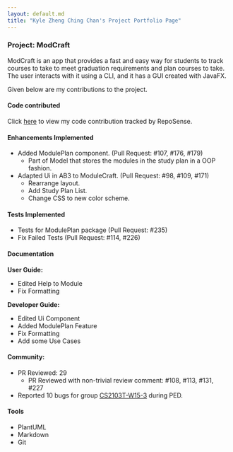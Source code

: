 ```yaml
---
layout: default.md
title: "Kyle Zheng Ching Chan's Project Portfolio Page"
---
```


### Project: ModCraft

ModCraft is an app that provides a fast and easy way for students to track courses
to take to meet graduation requirements and plan courses to take. The user interacts
with it using a CLI, and it has a GUI created with JavaFX.

Given below are my contributions to the project.

#### Code contributed 

Click [here](https://nus-cs2103-ay2324s1.github.io/tp-dashboard/?search=&sort=groupTitle&sortWithin=title&timeframe=commit&mergegroup=&groupSelect=groupByRepos&breakdown=true&checkedFileTypes=docs~functional-code~test-code&since=2023-09-22&tabOpen=true&tabType=authorship&tabAuthor=xCOLOURx&tabRepo=AY2324S1-CS2103T-T13-0%2Ftp%5Bmaster%5D&authorshipIsMergeGroup=false&authorshipFileTypes=docs~functional-code~test-code&authorshipIsBinaryFileTypeChecked=false&authorshipIsIgnoredFilesChecked=false) to view my code contribution tracked by RepoSense.

#### Enhancements Implemented

 * Added ModulePlan component. (Pull Request: #107, #176, #179)
   * Part of Model that stores the modules in the study plan in a OOP fashion. 
 * Adapted Ui in AB3 to ModuleCraft. (Pull Request: #98, #109, #171)
   * Rearrange layout.
   * Add Study Plan List.
   * Change CSS to new color scheme.

#### Tests Implemented

   * Tests for ModulePlan package (Pull Request: #235)
   * Fix Failed Tests (Pull Request: #114, #226)


#### Documentation

**User Guide:**

* Edited Help to Module
* Fix Formatting


**Developer Guide:**

* Edited Ui Component
* Added ModulePlan Feature
* Fix Formatting
* Add some Use Cases

#### Community:

* PR Reviewed: 29
  * PR Reviewed with non-trivial review comment: #108, #113, #131, #227
* Reported 10 bugs for group [CS2103T-W15-3](https://github.com/AY2324S1-CS2103T-W15-3/tp/issues?q=is%3Aissue+%5BPE-D%5D%5BTester+E%5D+) during PED.

#### Tools

* PlantUML
* Markdown
* Git
    

